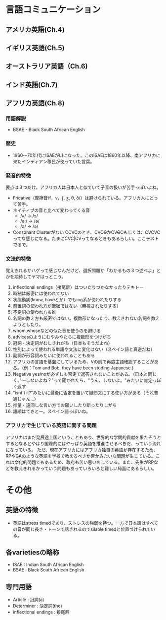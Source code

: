 # 言語コミュニケーション
## アメリカ英語(Ch.4)
## イギリス英語(Ch.5)
## オーストラリア英語（Ch.6)
## インド英語(Ch.7)
## アフリカ英語(Ch.8)
### 用語解説
- BSAE - Black South African English

### 歴史
- 1960〜70年代にISAEがL1になった。このISAEは1860年以降、南アフリカに来たインディアン移民が使っていた言葉。

### 発音的特徴
要点は３つだけ。アフリカ人は日本人と似ていて子音の扱いが苦手っぽいよね。
- Fricative（摩擦音/f，v，ʃ, ʒ, θ, ð/）は避けられている。アフリカ人にとって苦手。
- ネイティブの音と比べて変わってくる音
  - /ʌ/ -> /ɔ/
  - /ə:/ -> /ə/
  - /ə/ -> /ə/
- Consonant Clusterがない
  CCVCのとき、CVC~~C~~かCV~~C~~Cもしくは、CVCVCってな感じになる。たまにCVC|CVってなるときもあるらしい。ここテストでるで。

### 文法的特徴
覚えきれるかハゲって感じなんだけど、選択問題か「わかるもの３つ述べよ」とかを期待してヤマはっとこう。  
1. inflectional endings（接尾辞）はついたりつかなかったりテキトー  
2. 時制は厳密には使われてない  
3. 状態動詞(know, haveとか）でもing系が使われたりする  
4. 前置詞の使われ方が厳密ではない（無視されたりする）  
5. 不定詞の使われ方も雑  
6. 名詞の数え方も厳密ではない。複数形になったり、数えきれない名詞を数えようとしたり。  
7. whom,whoseなどの似た音を使うのを避ける  
8. advicesのようにむやみやたらに複数形をつけがち  
9. 冠詞・決定詞がむしされがち（日本もそうだよね）  
10. 性別によって使われる単語や文法に変化はない（スペイン語と真逆だね）  
11. 副詞が形容詞みたいに使われることもある  
12. アフリカの言語を基盤にしているため、Vの前で再度主語確認することがある。（例：Tom and Bob, they have been studing Japanese.)  
13. Negative yes/noが必ずしも否定で返答されないことがある。（日本と同じく、”〜しないよね？"って聞かれたら、"うん、しないよ。"みたいに肯定っぽく返す  
14. "isnt't it?"みたいに最後に否定を置いて疑問文にする使い方がある（それ普通じゃん...）  
15. 推量・遠回しな言い方でお願いしたり断ったりしがち  
16. 語順はてきとー。スペイン語っぽいね。  

### アフリカで生じている英語に関する問題
アフリカはまだ発展途上国ということもあり、世界的な学問的貢献を果たそうとするとなるとやはり国際的にはやっぱり英語を推進させるべきだ、っていう流れになっている。
ただ、現在アフリカにはアフリカ独自の英語が存在するため、RPやGAのような英語を学校で教えるべきか否かみたいな問題が生じている。これは文化的問題でもあるため、政府も苦い思いをしている。また、先生がRPなどを教えきれるかっていう問題もあっていろいろと難しい局面にあるらしい。



# その他
## 英語の特徴
- 英語はstress timedであり、ストレスの強弱を持つ。一方で日本語はすべての音が同じ長さ・トーンで話されるのでsilable timedと位置づけられている。

## 各varietiesの略称
- ISAE : Indian South African English
- BSAE : Black South African English

## 専門用語
- Article : 冠詞(a)
- Determiner : 決定詞(the)
- inflectional endings : 接尾辞
